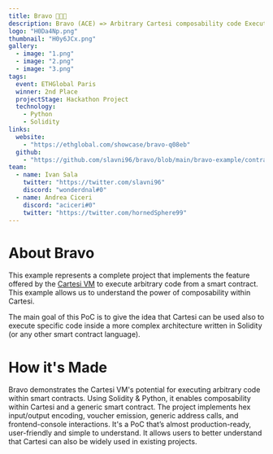 ```yaml
---
title: Bravo 🍊🥕🍋
description: Bravo (ACE) => Arbitrary Cartesi composability code Execution library
logo: "H0Da4Np.png"
thumbnail: "H0y6JCx.png"
gallery:
  - image: "1.png"
  - image: "2.png"
  - image: "3.png"
tags:
  event: ETHGlobal Paris
  winner: 2nd Place
  projectStage: Hackathon Project
  technology:
    - Python
    - Solidity
links:
  website:
    - "https://ethglobal.com/showcase/bravo-q08eb"
  github:
    - "https://github.com/slavni96/bravo/blob/main/bravo-example/contracts/Example.sol"
team:
  - name: Ivan Sala
    twitter: "https://twitter.com/slavni96"
    discord: "wonderdnal#0"
  - name: Andrea Ciceri
    discord: "aciceri#0"
    twitter: "https://twitter.com/hornedSphere99"
---
```


# About Bravo

This example represents a complete project that implements the feature offered by the [Cartesi VM](https://docs.cartesi.io/cartesi-machine/) to execute arbitrary code from a smart contract. This example allows us to understand the power of composability within Cartesi.

The main goal of this PoC is to give the idea that Cartesi can be used also to execute specific code inside a more complex architecture written in Solidity (or any other smart contract language).

# How it's Made

Bravo demonstrates the Cartesi VM's potential for executing arbitrary code within smart contracts. Using Solidity & Python, it enables composability within Cartesi and a generic smart contract. The project implements hex input/output encoding, voucher emission, generic address calls, and frontend-console interactions. It's a PoC that’s almost production-ready, user-friendly and simple to understand. It allows users to better understand that Cartesi can also be widely used in existing projects.
